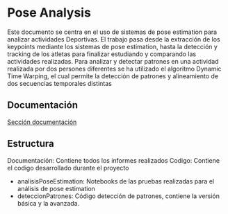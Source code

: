 # Pose Analysis

Este documento se centra en el uso de sistemas de pose estimation para analizar actividades Deportivas. El 
trabajo pasa desde la extracción de los keypoints mediante los sistemas de pose estimation, hasta la detección y tracking de 
los atletas para finalizar estudiando y comparando las actividades realizadas. Para analizar y detectar patrones en una 
actividad realizada por dos persones diferentes se ha utilizado el algoritmo Dynamic Time Warping, el cual permite la detección 
de patrones y alineamiento de dos secuencias temporales distintas


## Documentación 
[Sección documentación](https://github.com/pika91/pose_analysis_tfg/blob/main/documentaci%C3%B3n/documentacion.md)

## Estructura

Documentación: Contiene todos los informes realizados
Codigo: Contiene el codigo desarrollado durante el proyecto
  * analisisPoseEstimation: Notebooks de las pruebas realizadas para el análisis de pose estimation
  * deteccionPatrones: Código detección de patrones, contiene la versión básica y la avanzada.
